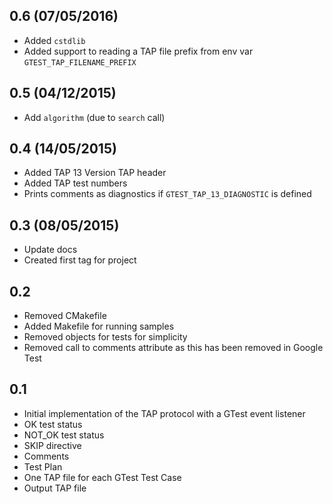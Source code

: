 ## 0.6 (07/05/2016)

- Added `cstdlib`
- Added support to reading a TAP file prefix from env var `GTEST_TAP_FILENAME_PREFIX`

## 0.5 (04/12/2015)

- Add `algorithm` (due to `search` call)

## 0.4 (14/05/2015)

- Added TAP 13 Version TAP header
- Added TAP test numbers
- Prints comments as diagnostics if `GTEST_TAP_13_DIAGNOSTIC` is defined

## 0.3 (08/05/2015)

* Update docs
* Created first tag for project

## 0.2

* Removed CMakefile
* Added Makefile for running samples
* Removed objects for tests for simplicity
* Removed call to comments attribute as this has been removed in Google Test

## 0.1

* Initial implementation of the TAP protocol with a GTest event listener
* OK test status
* NOT_OK test status
* SKIP directive
* Comments
* Test Plan
* One TAP file for each GTest Test Case
* Output TAP file